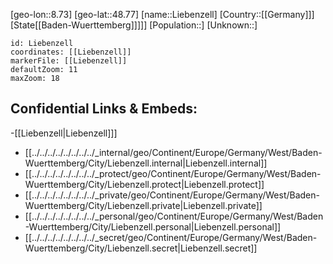 ﻿---
location: [48.77,8.73]
mapzoom: [7,12] 
mapmarker: city 
type: City
tags:
- geo/City


SpocWebEntityId: 31996
isDeleted: false
confidential: public

---
[geo-lon::8.73]
[geo-lat::48.77]
[name::Liebenzell]
[Country::[[Germany]]]
[State[[Baden-Wuerttemberg]]]]]
[Population::]
[Unknown::]


```leaflet
id: Liebenzell
coordinates: [[Liebenzell]]
markerFile: [[Liebenzell]]
defaultZoom: 11 
maxZoom: 18
```


## Confidential Links & Embeds: 
-[[Liebenzell|Liebenzell]]] 
- [[../../../../../../../../_internal/geo/Continent/Europe/Germany/West/Baden-Wuerttemberg/City/Liebenzell.internal|Liebenzell.internal]] 
- [[../../../../../../../../_protect/geo/Continent/Europe/Germany/West/Baden-Wuerttemberg/City/Liebenzell.protect|Liebenzell.protect]] 
- [[../../../../../../../../_private/geo/Continent/Europe/Germany/West/Baden-Wuerttemberg/City/Liebenzell.private|Liebenzell.private]] 
- [[../../../../../../../../_personal/geo/Continent/Europe/Germany/West/Baden-Wuerttemberg/City/Liebenzell.personal|Liebenzell.personal]] 
- [[../../../../../../../../_secret/geo/Continent/Europe/Germany/West/Baden-Wuerttemberg/City/Liebenzell.secret|Liebenzell.secret]] 
